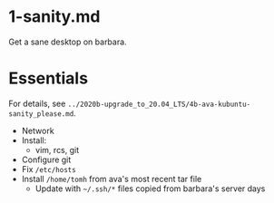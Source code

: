 
# 1-sanity.md

Get a sane desktop on barbara.

# Essentials

For details, see `../2020b-upgrade_to_20.04_LTS/4b-ava-kubuntu-sanity_please.md`.

- Network
- Install:
  - vim, rcs, git
- Configure git
- Fix `/etc/hosts`
- Install `/home/tomh` from ava's most recent tar file
  - Update with `~/.ssh/*` files copied from barbara's server days


